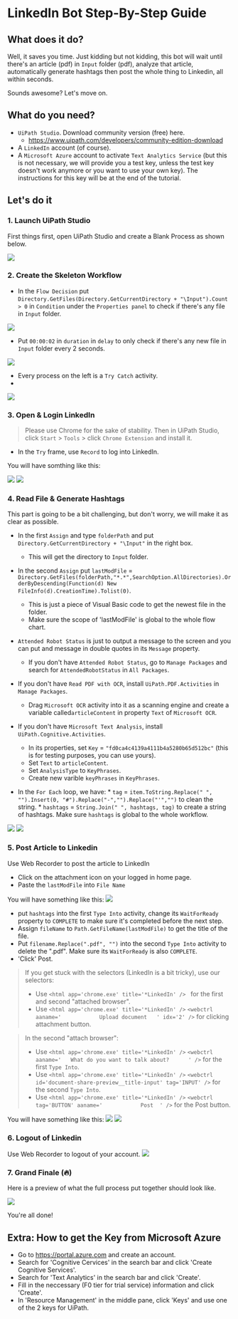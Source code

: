# LinkedIn Bot Step-By-Step Guide

## What does it do?
Well, it saves you time. Just kidding but not kidding, this bot will wait until there's an article (pdf) in `Input` folder (pdf), analyze that article, automatically generate hashtags then post the whole thing to Linkedin, all within seconds.

Sounds awesome? Let's move on.

## What do you need?
* `UiPath Studio`. Download community version (free) here.
    * https://www.uipath.com/developers/community-edition-download
* A `LinkedIn` account (of course).
* A `Microsoft Azure` account to activate `Text Analytics Service` (but this is not necessary, we will provide you a test key, unless the test key doesn't work anymore or you want to use your own key). The instructions for this key will be at the end of the tutorial.

## Let's do it

### 1. Launch UiPath Studio

First things first, open UiPath Studio and create a Blank Process as shown below.

![](https://i.imgur.com/9VamsVr.gif)


### 2. Create the Skeleton Workflow

* In the `Flow Decision` put `Directory.GetFiles(Directory.GetCurrentDirectory + "\Input").Count > 0` in `Condition` under the `Properties panel` to check if there's any file in `Input` folder.

![](https://i.imgur.com/tKAdYry.png)


* Put `00:00:02` in `duration` in `delay` to only check if there's any new file in `Input` folder every 2 seconds.

![](https://i.imgur.com/mPlTWw4.gif)

* Every process on the left is a `Try Catch` activity.
* 
![](https://i.imgur.com/liLXlnU.png)


### 3. Open & Login LinkedIn

> Please use Chrome for the sake of stability.
> Then in UiPath Studio, click `Start` > `Tools` > click `Chrome Extension` and install it.

* In the `Try` frame, use `Record` to log into LinkedIn.

You will have somthing like this:

![](https://i.imgur.com/YwodxDf.png)
![](https://i.imgur.com/WEIrluI.png)





### 4. Read File & Generate Hashtags
This part is going to be a bit challenging, but don't worry, we will make it as clear as possible.
* In the first `Assign` and type `folderPath` and put `Directory.GetCurrentDirectory + "\Input"` in the right box.
    * This will get the directory to `Input` folder.
    
* In the second `Assign` put `lastModFile` = `Directory.GetFiles(folderPath,"*.*",SearchOption.AllDirectories).OrderByDescending(Function(d) New FileInfo(d).CreationTime).Tolist(0)`.
    * This is just a piece of Visual Basic code to get the newest file in the folder.
    * Make sure the scope of 'lastModFile' is global to the whole flow chart.
    
* `Attended Robot Status` is just to output a message to the screen and you can put and message in double quotes in its `Message` property.
    * If you don't have `Attended Robot Status`, go to `Manage Packages` and search for `AttendedRobotStatus` in `All Packages`.
* If you don't have `Read PDF with OCR`, install `UiPath.PDF.Activities` in `Manage Packages`.
    * Drag `Microsoft OCR` activity into it as a scanning engine and create a variable called`articleContent` in property `Text` of `Microsoft OCR`.
* If you don't have `Microsoft Text Analysis`, install `UiPath.Cognitive.Activities`.
    * In its properties, set `Key` = `"fd0ca4c4139a4111b4a5280b65d512bc"` (this is for testing purposes, you can use yours).
    * Set `Text` to `articleContent`.
    * Set `AnalysisType` to `KeyPhrases`.
    * Create new varible `keyPhrases` in `KeyPhrases`.
* In the `For Each` loop, we have:
        * `tag` = `item.ToString.Replace(" ", "").Insert(0, "#").Replace("-","").Replace("'","")` to clean the string.
        * `hashtags` = `String.Join(" ", hashtags, tag)` to create a string of hashtags. Make sure `hashtags` is global to the whole workflow.
        
![](https://i.imgur.com/iZ7fpqm.png)
![](https://i.imgur.com/wkwRnXX.png)


### 5. Post Article to Linkedin
Use Web Recorder to post the article to LinkedIn
* Click on the attachment icon on your logged in home page.
* Paste the `lastModFile` into `File Name`

You will have something like this:
![](https://i.imgur.com/grEbCVM.png)

* put `hashtags` into the first `Type Into` activity, change its `WaitForReady` property to `COMPLETE` to make sure it's completed before the next step.
* Assign `fileName` to `Path.GetFileName(lastModFile)` to get the title of the file.
* Put `filename.Replace(".pdf", "")` into the second `Type Into` activity to delete the ".pdf". Make sure its `WaitForReady` is also `COMPLETE`.
* 'Click' Post.

> If you get stuck with the selectors (LinkedIn is a bit tricky), use our selectors:
> * Use `<html app='chrome.exe' title='*LinkedIn' />
` for the first and second "attached browser".
> * Use `<html app='chrome.exe' title='*LinkedIn' />`
> `<webctrl aaname='            Upload document   ' idx='2' />` for clicking attachment button.

> In the second "attach browser":
> * Use `<html app='chrome.exe' title='*LinkedIn' />`
> `<webctrl aaname='   What do you want to talk about?      ' />` for the first `Type Into`.
> * Use `<html app='chrome.exe' title='*LinkedIn' />`
> `<webctrl id='document-share-preview__title-input' tag='INPUT' />` for the second `Type Into`.
> * Use `<html app='chrome.exe' title='*LinkedIn' />`
> `<webctrl tag='BUTTON' aaname='            Post  ' />` for the Post button.

You will have something like this:
![](https://i.imgur.com/J6Qm5nm.png)
![](https://i.imgur.com/5PEhA0q.png)



### 6. Logout of Linkedin
Use Web Recorder to logout of your account.
![](https://i.imgur.com/AJ2Q1Rh.png)

### 7. Grand Finale (🔥)


Here is a preview of what the full process put together should look like.

![](https://i.imgur.com/KD4D6nl.gif)

You're all done!

## Extra: How to get the Key from Microsoft Azure
* Go to https://portal.azure.com and create an account.
* Search for 'Cognitive Cervices' in the search bar and click 'Create Cognitive Services'.
* Search for 'Text Analytics' in the search bar and click 'Create'.
* Fill in the neccessary (F0 tier for trial service) information and click 'Create'.
* In 'Resource Management' in the middle pane, click 'Keys' and use one of the 2 keys for UiPath.
